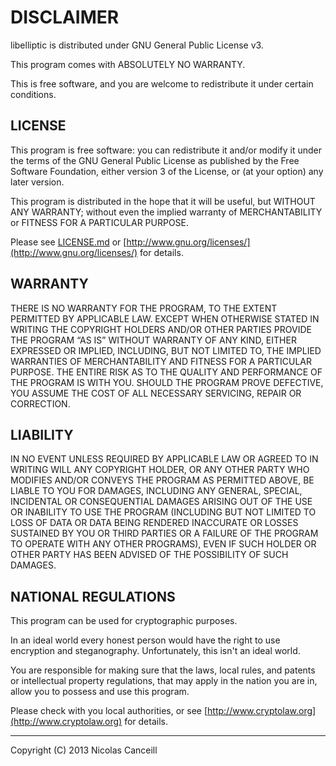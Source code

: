 # DISCLAIMER

libelliptic is distributed under GNU General Public License v3.

This program comes with ABSOLUTELY NO WARRANTY.

This is free software, and you are welcome to
redistribute it under certain conditions.

## LICENSE

This program is free software: you can redistribute it and/or modify
it under the terms of the GNU General Public License as published by
the Free Software Foundation, either version 3 of the License, or
(at your option) any later version.

This program is distributed in the hope that it will be useful,
but WITHOUT ANY WARRANTY; without even the implied warranty of
MERCHANTABILITY or FITNESS FOR A PARTICULAR PURPOSE.

Please see [LICENSE.md](LICENSE.md) or
[http://www.gnu.org/licenses/](http://www.gnu.org/licenses/)
for details.

## WARRANTY

THERE IS NO WARRANTY FOR THE PROGRAM, TO THE EXTENT PERMITTED BY
APPLICABLE LAW. EXCEPT WHEN OTHERWISE STATED IN WRITING THE COPYRIGHT
HOLDERS AND/OR OTHER PARTIES PROVIDE THE PROGRAM “AS IS” WITHOUT WARRANTY
OF ANY KIND, EITHER EXPRESSED OR IMPLIED, INCLUDING, BUT NOT LIMITED TO,
THE IMPLIED WARRANTIES OF MERCHANTABILITY AND FITNESS FOR A PARTICULAR
PURPOSE. THE ENTIRE RISK AS TO THE QUALITY AND PERFORMANCE OF THE PROGRAM
IS WITH YOU. SHOULD THE PROGRAM PROVE DEFECTIVE, YOU ASSUME THE COST OF
ALL NECESSARY SERVICING, REPAIR OR CORRECTION.

## LIABILITY

IN NO EVENT UNLESS REQUIRED BY APPLICABLE LAW OR AGREED TO IN WRITING WILL
ANY COPYRIGHT HOLDER, OR ANY OTHER PARTY WHO MODIFIES AND/OR CONVEYS THE
PROGRAM AS PERMITTED ABOVE, BE LIABLE TO YOU FOR DAMAGES, INCLUDING ANY
GENERAL, SPECIAL, INCIDENTAL OR CONSEQUENTIAL DAMAGES ARISING OUT OF THE
USE OR INABILITY TO USE THE PROGRAM (INCLUDING BUT NOT LIMITED TO LOSS OF
DATA OR DATA BEING RENDERED INACCURATE OR LOSSES SUSTAINED BY YOU OR THIRD
PARTIES OR A FAILURE OF THE PROGRAM TO OPERATE WITH ANY OTHER PROGRAMS),
EVEN IF SUCH HOLDER OR OTHER PARTY HAS BEEN ADVISED OF THE POSSIBILITY OF
SUCH DAMAGES.

## NATIONAL REGULATIONS

This program can be used for cryptographic purposes.

In an ideal world every honest person would have the right to use
encryption and steganography. Unfortunately, this isn't an ideal world.

You are responsible for making sure that the laws, local rules, and
patents or intellectual property regulations, that may apply in the
nation you are in, allow you to possess and use this program.

Please check with you local authorities, or see
[http://www.cryptolaw.org](http://www.cryptolaw.org)
for details.

***

Copyright (C) 2013  Nicolas Canceill

